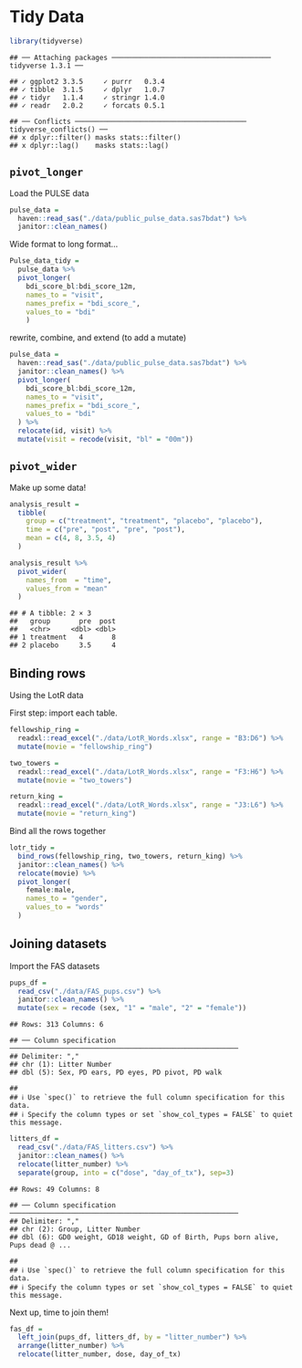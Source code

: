 Tidy Data
================

``` r
library(tidyverse)
```

    ## ── Attaching packages ─────────────────────────────────────── tidyverse 1.3.1 ──

    ## ✓ ggplot2 3.3.5     ✓ purrr   0.3.4
    ## ✓ tibble  3.1.5     ✓ dplyr   1.0.7
    ## ✓ tidyr   1.1.4     ✓ stringr 1.4.0
    ## ✓ readr   2.0.2     ✓ forcats 0.5.1

    ## ── Conflicts ────────────────────────────────────────── tidyverse_conflicts() ──
    ## x dplyr::filter() masks stats::filter()
    ## x dplyr::lag()    masks stats::lag()

## `pivot_longer`

Load the PULSE data

``` r
pulse_data =
  haven::read_sas("./data/public_pulse_data.sas7bdat") %>% 
  janitor::clean_names()
```

Wide format to long format…

``` r
Pulse_data_tidy =
  pulse_data %>% 
  pivot_longer(
    bdi_score_bl:bdi_score_12m,
    names_to = "visit",
    names_prefix = "bdi_score_",
    values_to = "bdi"
    )
```

rewrite, combine, and extend (to add a mutate)

``` r
pulse_data =
  haven::read_sas("./data/public_pulse_data.sas7bdat") %>% 
  janitor::clean_names() %>% 
  pivot_longer(
    bdi_score_bl:bdi_score_12m,
    names_to = "visit",
    names_prefix = "bdi_score_",
    values_to = "bdi"
  ) %>% 
  relocate(id, visit) %>% 
  mutate(visit = recode(visit, "bl" = "00m")) 
```

## `pivot_wider`

Make up some data\!

``` r
analysis_result = 
  tibble(
    group = c("treatment", "treatment", "placebo", "placebo"),
    time = c("pre", "post", "pre", "post"),
    mean = c(4, 8, 3.5, 4)
  )

analysis_result %>% 
  pivot_wider(
    names_from  = "time", 
    values_from = "mean"   
  )
```

    ## # A tibble: 2 × 3
    ##   group       pre  post
    ##   <chr>     <dbl> <dbl>
    ## 1 treatment   4       8
    ## 2 placebo     3.5     4

## Binding rows

Using the LotR data

First step: import each table.

``` r
fellowship_ring = 
  readxl::read_excel("./data/LotR_Words.xlsx", range = "B3:D6") %>% 
  mutate(movie = "fellowship_ring")

two_towers = 
  readxl::read_excel("./data/LotR_Words.xlsx", range = "F3:H6") %>% 
  mutate(movie = "two_towers")

return_king = 
  readxl::read_excel("./data/LotR_Words.xlsx", range = "J3:L6") %>% 
  mutate(movie = "return_king")
```

Bind all the rows together

``` r
lotr_tidy = 
  bind_rows(fellowship_ring, two_towers, return_king) %>% 
  janitor::clean_names() %>% 
  relocate(movie) %>% 
  pivot_longer(
    female:male,
    names_to = "gender",
    values_to = "words"
  )
```

## Joining datasets

Import the FAS datasets

``` r
pups_df = 
  read_csv("./data/FAS_pups.csv") %>% 
  janitor::clean_names() %>% 
  mutate(sex = recode (sex, "1" = "male", "2" = "female"))
```

    ## Rows: 313 Columns: 6

    ## ── Column specification ────────────────────────────────────────────────────────
    ## Delimiter: ","
    ## chr (1): Litter Number
    ## dbl (5): Sex, PD ears, PD eyes, PD pivot, PD walk

    ## 
    ## ℹ Use `spec()` to retrieve the full column specification for this data.
    ## ℹ Specify the column types or set `show_col_types = FALSE` to quiet this message.

``` r
litters_df = 
  read_csv("./data/FAS_litters.csv") %>% 
  janitor::clean_names() %>% 
  relocate(litter_number) %>% 
  separate(group, into = c("dose", "day_of_tx"), sep=3)
```

    ## Rows: 49 Columns: 8

    ## ── Column specification ────────────────────────────────────────────────────────
    ## Delimiter: ","
    ## chr (2): Group, Litter Number
    ## dbl (6): GD0 weight, GD18 weight, GD of Birth, Pups born alive, Pups dead @ ...

    ## 
    ## ℹ Use `spec()` to retrieve the full column specification for this data.
    ## ℹ Specify the column types or set `show_col_types = FALSE` to quiet this message.

Next up, time to join them\!

``` r
fas_df = 
  left_join(pups_df, litters_df, by = "litter_number") %>% 
  arrange(litter_number) %>% 
  relocate(litter_number, dose, day_of_tx)
```
